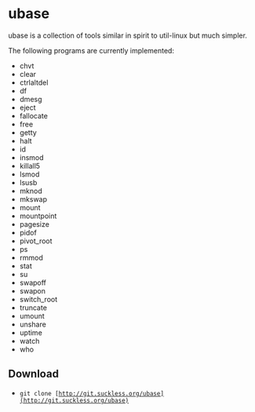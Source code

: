 ubase
=====
ubase is a collection of tools similar in spirit to util-linux but
much simpler.

The following programs are currently implemented:

* chvt
* clear
* ctrlaltdel
* df
* dmesg
* eject
* fallocate
* free
* getty
* halt
* id
* insmod
* killall5
* lsmod
* lsusb
* mknod
* mkswap
* mount
* mountpoint
* pagesize
* pidof
* pivot_root
* ps
* rmmod
* stat
* su
* swapoff
* swapon
* switch_root
* truncate
* umount
* unshare
* uptime
* watch
* who

Download
--------
* <code>git clone [http://git.suckless.org/ubase](http://git.suckless.org/ubase)</code>
